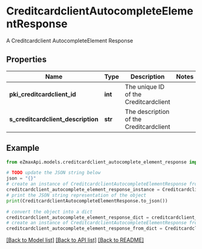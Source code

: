 # CreditcardclientAutocompleteElementResponse

A Creditcardclient AutocompleteElement Response

## Properties

Name | Type | Description | Notes
------------ | ------------- | ------------- | -------------
**pki_creditcardclient_id** | **int** | The unique ID of the Creditcardclient | 
**s_creditcardclient_description** | **str** | The description of the Creditcardclient | 

## Example

```python
from eZmaxApi.models.creditcardclient_autocomplete_element_response import CreditcardclientAutocompleteElementResponse

# TODO update the JSON string below
json = "{}"
# create an instance of CreditcardclientAutocompleteElementResponse from a JSON string
creditcardclient_autocomplete_element_response_instance = CreditcardclientAutocompleteElementResponse.from_json(json)
# print the JSON string representation of the object
print(CreditcardclientAutocompleteElementResponse.to_json())

# convert the object into a dict
creditcardclient_autocomplete_element_response_dict = creditcardclient_autocomplete_element_response_instance.to_dict()
# create an instance of CreditcardclientAutocompleteElementResponse from a dict
creditcardclient_autocomplete_element_response_from_dict = CreditcardclientAutocompleteElementResponse.from_dict(creditcardclient_autocomplete_element_response_dict)
```
[[Back to Model list]](../README.md#documentation-for-models) [[Back to API list]](../README.md#documentation-for-api-endpoints) [[Back to README]](../README.md)


